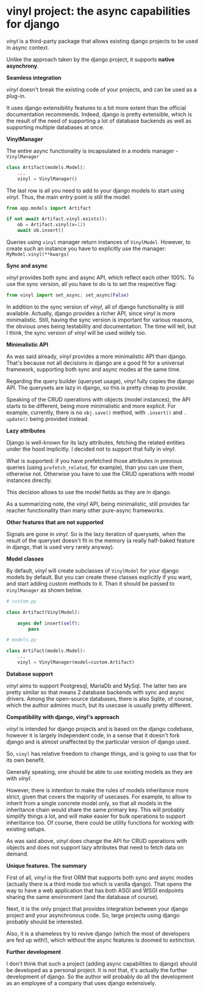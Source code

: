 # vinyl project: the async capabilities for django

*vinyl* is a third-party package that allows existing 
django projects to be used in async context.

Unlike the approach taken by the
django project, it supports **native asynchrony**.

**Seamless integration**

*vinyl* doesn't break the existing code of your projects, and can be used as 
a plug-in.

It uses django extensibility features to a bit more extent than the official 
documentation recommends.
Indeed, django is pretty 
extensible, which is the result of the need of supporting a lot of database 
backends as well as supporting multiple databases at once.

**VinylManager**

The entire async functionality is incapsulated in a models manager - 
`VinylManager`

```python
class Artifact(models.Model):
    ...
    vinyl = VinylManager()
```

The last row is all you need to add to your django models to start using 
*vinyl*.
Thus, the main entry point is still the model:

```python
from app.models import Artifact

if not await Artifact.vinyl.exists():
    ob = Artifact.vinyl(x=12)
    await ob.insert()
```

Queries using `vinyl` manager return instances of `VinylModel`. However, to 
create 
such an instance you have to explicitly use the manager: `MyModel.vinyl(**kwargs)`

**Sync and async**

*vinyl* provides both sync and async API, which reflect each other 100%. To 
use the sync version, all you have to do is to set the respective flag:

```python
from vinyl import set_async; set_async(False)
```

In addition to the sync version of *vinyl*, all of django functionality is 
still available. Actually, django provides a richer API, since 
*vinyl* is 
more 
minimalistic. Still, having the sync version is important for various 
reasons, the obvious ones being testability and documentation. The time will tell,
but I think, the sync version of *vinyl* will be used widely too.

**Minimalistic API**

As was said already, *vinyl* provides a more minimalistic API than django. 
That's because not all 
decisions in django are a good fit for a universal framework, supporting both 
sync 
and async modes at the same time.

Regarding the query builder (queryset usage), *vinyl* fully copies the 
django API. The querysets are lazy in django, so this is pretty cheap to 
provide.

Speaking of the CRUD operations with objects (model instances), the API 
starts to be different, being more minimalistic and more explicit. 
For example, currently, there is no `obj.save()` method, with `.insert()` and `.
update()` being provided instead.

**Lazy attributes**

Django is well-known for its lazy attributes, fetching the related entities 
under the hood implicitly. I decided not to support that fully in *vinyl*.

What is supported: if you have prefetched those attributes in previous 
queries (using `prefetch_related`, for example), than you can use them, 
otherwise not. Otherwise you have to use the CRUD operations with model 
instances directly.

This decision allows to use the model fields as they are in django.

As a summarizing note, the *vinyl* API, being minimalistic, still provides far 
reacher functionality than many other pure-async frameworks.

**Other features that are not supported**

Signals are gone in *vinyl*. So is the lazy iteration of querysets, when the 
result of the queryset doesn't fit in the memory (a really half-baked 
feature in django, that is used very rarely anyway).

**Model classes**

By default, *vinyl* will create subclasses of `VinylModel` for your django 
models by default. But you can create these classes explicitly if you want, and 
start 
adding custom methods to it. Than it should be passed to `VinylManager` as 
shown below.

```python
# custom.py

class Artifact(VinylModel):

    async def insert(self):
        pass

# models.py

class Artifact(models.Model):
    ...
    vinyl = VinylManager(model=custom.Artifact)
```

**Database support**

*vinyl* aims to support Postgresql, MariaDb and MySql. The latter two are 
pretty similar so that means 2 database backends with sync and async drivers.
Among the open-source databases, there is also Sqlite, of course, which the 
author admires much, but its usecase is usually pretty different.

**Compatibility with django, vinyl's approach**

*vinyl* is intended for django projects and is based on the django codebase, 
however it is largely independent code, in a sense that it doesn't fork django 
and is almost unaffected by the particular version of django used.

So, `vinyl` has relative freedom to change things, and is 
going to use that for its own benefit.

Generally speaking, one should be able to use existing models as they are with 
*vinyl*.

However, there is intention to make the rules of models inheritance more 
strict, given that covers the majority of usecases. For example, to allow 
to inherit from a single concrete model only, so that all models in the 
inheritance chain would share the same primary key. This will probably simplify 
things a lot, and will 
make easier for bulk operations to support inheritance too. 
Of course, there 
could be utility 
functions for working with existing setups.

As was said above, *vinyl* does change the API for CRUD operations with objects 
and does not 
support lazy attributes that need to fetch data on demand.

**Unique features. The summary**

First of all, *vinyl* is the first ORM that supports both sync and async 
modes (actually there is a third mode too which is vanilla django). That 
opens 
the way to have a web application that has both ASGI and WSGI endpoints sharing 
the same environment (and the database of course).

Next, it is the only project that provides integration between your django 
project and your asynchronous code. So, large projects using django probably 
should be interested.

Also, it is a shameless try to revive django (which the most of developers 
are fed up with!), which without the async features is doomed to extinction.

**Further development**

I don't think that such a project (adding async capabilities to django) 
should be developed as a personal project. It is not that, it's actually the 
further 
development of django. So the author will probably do all the development as an 
employee of a company that uses django extensively.